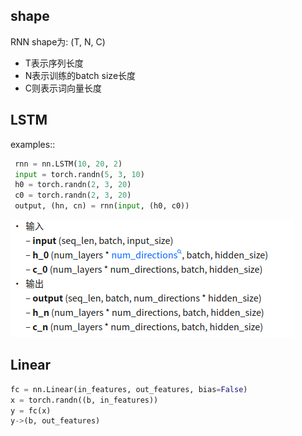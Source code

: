 ## shape
RNN shape为: (T, N, C)
- T表示序列长度
- N表示训练的batch size长度
- C则表示词向量长度

## LSTM

examples::
```python
 rnn = nn.LSTM(10, 20, 2)
 input = torch.randn(5, 3, 10)
 h0 = torch.randn(2, 3, 20)
 c0 = torch.randn(2, 3, 20)
 output, (hn, cn) = rnn(input, (h0, c0))
```

![img_1.png](img_1.png)

## Linear
```python
fc = nn.Linear(in_features, out_features, bias=False)
x = torch.randn((b, in_features))
y = fc(x)
y->(b, out_features)
```


